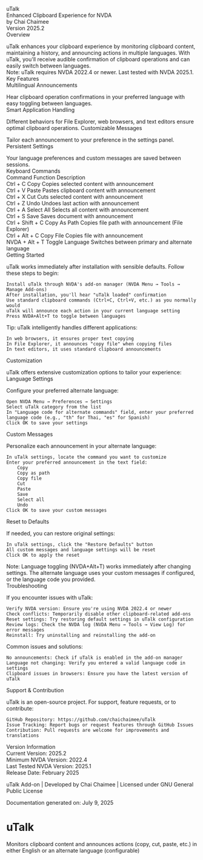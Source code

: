 
uTalk  
Enhanced Clipboard Experience for NVDA  
by Chai Chaimee  
Version 2025.2  
Overview  

uTalk enhances your clipboard experience by monitoring clipboard content, maintaining a history, and announcing actions in multiple languages. With uTalk, you'll receive audible confirmation of clipboard operations and can easily switch between languages.  
Note: uTalk requires NVDA 2022.4 or newer. Last tested with NVDA 2025.1.  
Key Features  
Multilingual Announcements  

Hear clipboard operation confirmations in your preferred language with easy toggling between languages.  
Smart Application Handling  

Different behaviors for File Explorer, web browsers, and text editors ensure optimal clipboard operations.
Customizable Messages  

Tailor each announcement to your preference in the settings panel.  
Persistent Settings  

Your language preferences and custom messages are saved between sessions.  
Keyboard Commands  
Command 	Function 	Description  
Ctrl + C 	Copy 	Copies selected content with announcement  
Ctrl + V 	Paste 	Pastes clipboard content with announcement  
Ctrl + X 	Cut 	Cuts selected content with announcement  
Ctrl + Z 	Undo 	Undoes last action with announcement  
Ctrl + A 	Select All 	Selects all content with announcement  
Ctrl + S 	Save 	Saves document with announcement  
Ctrl + Shift + C 	Copy As Path 	Copies file path with announcement (File Explorer)  
Ctrl + Alt + C 	Copy File 	Copies file with announcement  
NVDA + Alt + T 	Toggle Language 	Switches between primary and alternate language  
Getting Started  

uTalk works immediately after installation with sensible defaults. Follow these steps to begin:  

    Install uTalk through NVDA's add-on manager (NVDA Menu → Tools → Manage Add-ons)  
    After installation, you'll hear "uTalk loaded" confirmation  
    Use standard clipboard commands (Ctrl+C, Ctrl+V, etc.) as you normally would  
    uTalk will announce each action in your current language setting  
    Press NVDA+Alt+T to toggle between languages  

Tip: uTalk intelligently handles different applications:  

    In web browsers, it ensures proper text copying  
    In File Explorer, it announces "copy file" when copying files  
    In text editors, it uses standard clipboard announcements  

Customization  

uTalk offers extensive customization options to tailor your experience:  
Language Settings  

Configure your preferred alternate language:  

    Open NVDA Menu → Preferences → Settings  
    Select uTalk category from the list  
    In "Language code for alternate commands" field, enter your preferred language code (e.g., "th" for Thai, "es" for Spanish)  
    Click OK to save your settings  

Custom Messages  

Personalize each announcement in your alternate language:  

    In uTalk settings, locate the command you want to customize  
    Enter your preferred announcement in the text field:  
        Copy  
        Copy as path  
        Copy file  
        Cut  
        Paste  
        Save  
        Select all  
        Undo  
    Click OK to save your custom messages  

Reset to Defaults  

If needed, you can restore original settings:  

    In uTalk settings, click the "Restore Defaults" button  
    All custom messages and language settings will be reset  
    Click OK to apply the reset  

Note: Language toggling (NVDA+Alt+T) works immediately after changing settings. The alternate language uses your custom messages if configured, or the language code you provided.  
Troubleshooting  

If you encounter issues with uTalk:  

    Verify NVDA version: Ensure you're using NVDA 2022.4 or newer  
    Check conflicts: Temporarily disable other clipboard-related add-ons  
    Reset settings: Try restoring default settings in uTalk configuration  
    Review logs: Check the NVDA log (NVDA Menu → Tools → View Log) for error messages  
    Reinstall: Try uninstalling and reinstalling the add-on  

Common issues and solutions:  

    No announcements: Check if uTalk is enabled in the add-on manager  
    Language not changing: Verify you entered a valid language code in settings  
    Clipboard issues in browsers: Ensure you have the latest version of uTalk  

Support & Contribution  

uTalk is an open-source project. For support, feature requests, or to contribute:  

    GitHub Repository: https://github.com/chaichaimee/uTalk  
    Issue Tracking: Report bugs or request features through GitHub Issues  
    Contribution: Pull requests are welcome for improvements and translations  

Version Information  
Current Version: 2025.2  
Minimum NVDA Version: 2022.4  
Last Tested NVDA Version: 2025.1  
Release Date: February 2025  

uTalk Add-on | Developed by Chai Chaimee | Licensed under GNU General Public License  

Documentation generated on: July 9, 2025    
# uTalk
Monitors clipboard content and announces actions (copy, cut, paste, etc.) in either English or an alternate language (configurable)
